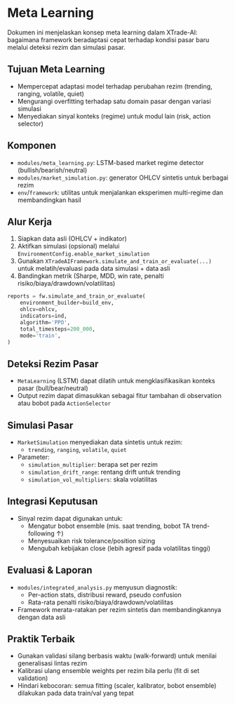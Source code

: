 # Meta Learning

Dokumen ini menjelaskan konsep meta learning dalam XTrade-AI: bagaimana framework beradaptasi cepat terhadap kondisi pasar baru melalui deteksi rezim dan simulasi pasar.

## Tujuan Meta Learning

- Mempercepat adaptasi model terhadap perubahan rezim (trending, ranging, volatile, quiet)
- Mengurangi overfitting terhadap satu domain pasar dengan variasi simulasi
- Menyediakan sinyal konteks (regime) untuk modul lain (risk, action selector)

## Komponen

- `modules/meta_learning.py`: LSTM-based market regime detector (bullish/bearish/neutral)
- `modules/market_simulation.py`: generator OHLCV sintetis untuk berbagai rezim
- `env`/`framework`: utilitas untuk menjalankan eksperimen multi-regime dan membandingkan hasil

## Alur Kerja

1) Siapkan data asli (OHLCV + indikator)
2) Aktifkan simulasi (opsional) melalui `EnvironmentConfig.enable_market_simulation`
3) Gunakan `XTradeAIFramework.simulate_and_train_or_evaluate(...)` untuk melatih/evaluasi pada data simulasi + data asli
4) Bandingkan metrik (Sharpe, MDD, win rate, penalti risiko/biaya/drawdown/volatilitas)

```python
reports = fw.simulate_and_train_or_evaluate(
	environment_builder=build_env,
	ohlcv=ohlcv,
	indicators=ind,
	algorithm='PPO',
	total_timesteps=200_000,
	mode='train',
)
```

## Deteksi Rezim Pasar

- `MetaLearning` (LSTM) dapat dilatih untuk mengklasifikasikan konteks pasar (bull/bear/neutral)
- Output rezim dapat dimasukkan sebagai fitur tambahan di observation atau bobot pada `ActionSelector`

## Simulasi Pasar

- `MarketSimulation` menyediakan data sintetis untuk rezim:
  - `trending`, `ranging`, `volatile`, `quiet`
- Parameter:
  - `simulation_multiplier`: berapa set per rezim
  - `simulation_drift_range`: rentang drift untuk trending
  - `simulation_vol_multipliers`: skala volatilitas

## Integrasi Keputusan

- Sinyal rezim dapat digunakan untuk:
  - Mengatur bobot ensemble (mis. saat trending, bobot TA trend-following ↑)
  - Menyesuaikan risk tolerance/position sizing
  - Mengubah kebijakan close (lebih agresif pada volatilitas tinggi)

## Evaluasi & Laporan

- `modules/integrated_analysis.py` menyusun diagnostik:
  - Per-action stats, distribusi reward, pseudo confusion
  - Rata-rata penalti risiko/biaya/drawdown/volatilitas
- Framework merata-ratakan per rezim sintetis dan membandingkannya dengan data asli

## Praktik Terbaik

- Gunakan validasi silang berbasis waktu (walk-forward) untuk menilai generalisasi lintas rezim
- Kalibrasi ulang ensemble weights per rezim bila perlu (fit di set validation)
- Hindari kebocoran: semua fitting (scaler, kalibrator, bobot ensemble) dilakukan pada data train/val yang tepat

